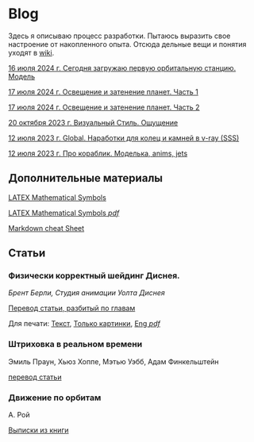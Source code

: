# Blog

Здесь я описываю процесс разработки. Пытаюсь выразить свое настроение от накопленного опыта. Отсюда дельные вещи и понятия уходят в [wiki](https://github.com/wiresoftshade/The-Ring-wiki-blog/tree/main/wiki).

[16 июля 2024 г. Сегодня загружаю первую орбитальную станцию. Модель](1607_station_worknotes.md)

[17 июля 2024 г. Освещение и затенение планет. Часть 1](Освещение-и-затенение-планет-Часть-1.md)

[17 июля 2024 г. Освещение и затенение планет. Часть 2](Освещение-и-затенение-планет-Часть-2.md)

[20 октября 2023 г. Визуальный Стиль. Ощущение](/blog/20Oct2023_worknotes.md)

[12 июля 2023 г. Global. Наработки для колец и камней в v-ray (SSS)](/blog/12Jul2023_worknotes.md)

[12 июля 2023 г. Про кораблик. Моделька, anims, jets](/blog/12Jul2023_2_worknotes.md)

## Дополнительные материалы

[LATEX Mathematical Symbols](/blog/LaTeXmath_notes.md)

[LATEX Mathematical Symbols *pdf*](/blog/additional/LaTeX_symbols.pdf)

[Markdown cheat Sheet](/blog/Markdown_cheat_Sheet.md)

## Статьи

### Физически корректный шейдинг Диснея. 

_Брент Берли, Студия анимации Уолта Диснея_ 

[Перевод статьи, разбитый по главам](./PBS-Disney/README.md) 

Для печати: [Текст](/blog/PBS-Disney/Physically-Based-Shading-at-Disney-Print(article-translate).md), [Только картинки](/blog/PBS-Disney/Изображения.md), [Eng *pdf*](/books/s2012_pbs_disney_brdf_notes_v3.pdf)

### Штриховка в реальном времени

Эмиль Праун, Хьюз Хоппе, Мэтью Уэбб, Адам Финкельштейн

[перевод статьи](blog/Real-Time-Hatching-(article-translate).md)

### Движение по орбитам

А. Рой

[Выписки из книги](blog/А.Рой-Движение-по-орбитам.md)

